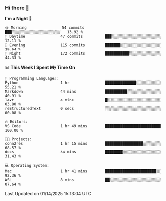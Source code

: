 ### Hi there 👋

<!--
**ALiersEL/ALiersEL** is a ✨ _special_ ✨ repository because its `README.md` (this file) appears on your GitHub profile.

Here are some ideas to get you started:

- 🔭 I’m currently working on ...
- 🌱 I’m currently learning ...
- 👯 I’m looking to collaborate on ...
- 🤔 I’m looking for help with ...
- 💬 Ask me about ...
- 📫 How to reach me: ...
- 😄 Pronouns: ...
- ⚡ Fun fact: ...
-->

<!--START_SECTION:waka-->
**I'm a Night 🦉** 

```text
🌞 Morning                54 commits          ███░░░░░░░░░░░░░░░░░░░░░░   13.92 % 
🌆 Daytime                47 commits          ███░░░░░░░░░░░░░░░░░░░░░░   12.11 % 
🌃 Evening                115 commits         ███████░░░░░░░░░░░░░░░░░░   29.64 % 
🌙 Night                  172 commits         ███████████░░░░░░░░░░░░░░   44.33 % 
```


📊 **This Week I Spent My Time On** 

```text
💬 Programming Languages: 
Python                   1 hr                ██████████████░░░░░░░░░░░   55.21 % 
Markdown                 44 mins             ██████████░░░░░░░░░░░░░░░   40.91 % 
Text                     4 mins              █░░░░░░░░░░░░░░░░░░░░░░░░   03.80 % 
reStructuredText         0 secs              ░░░░░░░░░░░░░░░░░░░░░░░░░   00.08 % 

🔥 Editors: 
VS Code                  1 hr 49 mins        █████████████████████████   100.00 % 

🐱‍💻 Projects: 
conn2res                 1 hr 15 mins        █████████████████░░░░░░░░   68.57 % 
docs                     34 mins             ████████░░░░░░░░░░░░░░░░░   31.43 % 

💻 Operating System: 
Mac                      1 hr 41 mins        ███████████████████████░░   92.36 % 
WSL                      8 mins              ██░░░░░░░░░░░░░░░░░░░░░░░   07.64 % 
```


 Last Updated on 01/14/2025 15:13:04 UTC
<!--END_SECTION:waka-->
